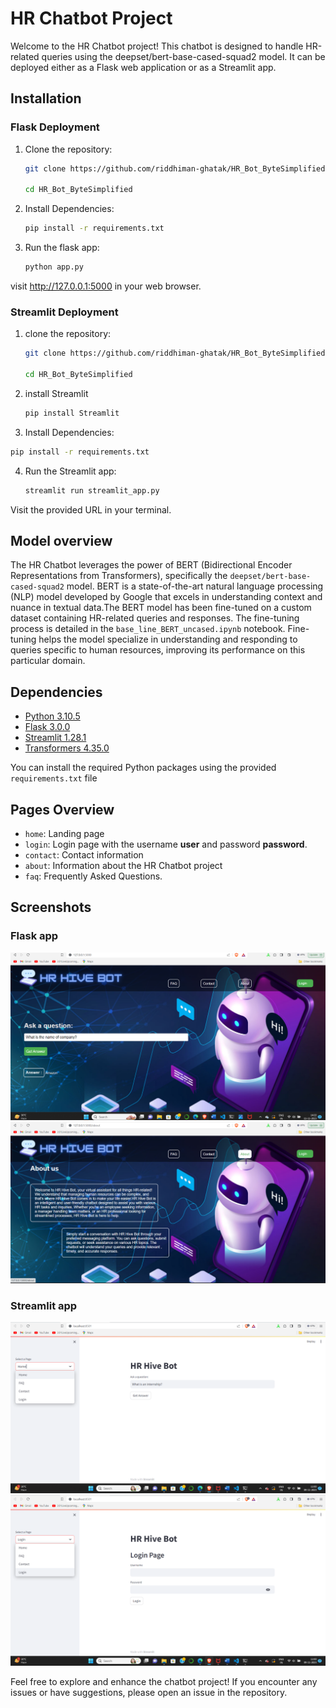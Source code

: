 # HR Chatbot Project

Welcome to the HR Chatbot project! This chatbot is designed to handle HR-related queries using the deepset/bert-base-cased-squad2 model. It can be deployed either as a Flask web application or as a Streamlit app.

## Installation

### Flask Deployment

1. Clone the repository:

   ```bash
   git clone https://github.com/riddhiman-ghatak/HR_Bot_ByteSimplified.git
   
   cd HR_Bot_ByteSimplified
   ```
2. Install Dependencies:
   ```bash
   pip install -r requirements.txt
   ```
3. Run the flask app: 
   ```bash
   python app.py
   ```
visit http://127.0.0.1:5000 in your web browser.

### Streamlit Deployment

1. clone the repository:
    
    ```bash
   git clone https://github.com/riddhiman-ghatak/HR_Bot_ByteSimplified.git
   
   cd HR_Bot_ByteSimplified

2. install Streamlit

   ```bash
   pip install Streamlit
   ```
3.  Install Dependencies:
   ```bash
   pip install -r requirements.txt
   ```   
4. Run the Streamlit app:
   ```bash
   streamlit run streamlit_app.py
   ```   
Visit the provided URL in your terminal.

## Model overview

The HR Chatbot leverages the power of BERT (Bidirectional Encoder Representations from Transformers), specifically the `deepset/bert-base-cased-squad2` model. BERT is a state-of-the-art natural language processing (NLP) model developed by Google that excels in understanding context and nuance in textual data.The BERT model has been fine-tuned on a custom dataset containing HR-related queries and responses. The fine-tuning process is detailed in the `base_line_BERT_uncased.ipynb` notebook. Fine-tuning helps the model specialize in understanding and responding to queries specific to human resources, improving its performance on this particular domain.


## Dependencies

- [Python 3.10.5](https://www.python.org/downloads/)
- [Flask 3.0.0](https://flask.palletsprojects.com/en/2.0.x/)
- [Streamlit 1.28.1](https://streamlit.io/)
- [Transformers 4.35.0](https://huggingface.co/transformers/)

You can install the required Python packages using the provided `requirements.txt` file

## Pages Overview

- `home`: Landing page
- `login`: Login page with the username **user** and password **password**.
- `contact`: Contact information
- `about`: Information about the HR Chatbot project
- `faq`: Frequently Asked Questions.

## Screenshots

### Flask app

![home page (flask app)](assets/home.png)
![about page (flask app)](assets/about_us.png)

### Streamlit app
![home page (streamlit app)](assets/home_lit.png)
![login page (streamlit app)](assets/login_lit.png)









Feel free to explore and enhance the chatbot project! If you encounter any issues or have suggestions, please open an issue in the repository.
